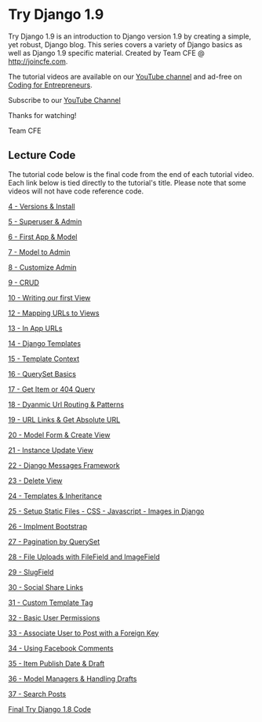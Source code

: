# Try Django 1.9

Try Django 1.9 is an introduction to Django version 1.9 by creating a simple, yet robust, Django blog. This series covers a variety of Django basics as well as Django 1.9 specific material. Created by Team CFE @ http://joincfe.com.

The tutorial videos are available on our [YouTube channel](http://joincfe.com/youtube) and ad-free on [Coding for Entrepreneurs](http://joincfe.com/projects/).

Subscribe to our [YouTube Channel]()

Thanks for watching!

Team CFE


## Lecture Code
The tutorial code below is the final code from the end of each tutorial video. Each link below is tied directly to the tutorial's title. Please note that some videos will not have code reference code.

[4 - Versions & Install](../../tree/31fdd791b674e329369de3557432805d8d14d4b9)

[5 - Superuser & Admin](../../tree/2424c5b052a7adb4f9400d283c9ead1414b6449e)

[6 - First App & Model](../../tree/10e740127a6c8f9f72ed767aca3550bc7b39bb5c)

[7 - Model to Admin](../../tree/2ef2adb7e6359fad3591b3cae93759fc98a3b49c)

[8 - Customize Admin](../../tree/085b103837a7b596343e65bac794d437a5c51285)

[9 - CRUD](../../tree/1c181ed0295971379a411e681f12dcb8dc167998)

[10 - Writing our first View](../../tree/40bd59132892e4fefabd00cf536a33670c6de859)

[12 - Mapping URLs to Views](../../tree/f60287df9e375edb1cc4fb87e565a6c0c226b676)

[13 - In App URLs](../../tree/3518441f53779a5f0c1e3bae006b025b8320c791)

[14 - Django Templates](../../tree/2922ecbe05b32df227e51238581f35989f1863f0)

[15 - Template Context](../../tree/30aaebb3e9cff8e81be18da0c82ee3ea3489348d)

[16 - QuerySet Basics](../../tree/4ea20b6d10f18845fefdf284d7cd190bfeac1f72)

[17 - Get Item or 404 Query](../../tree/4b2c3a5b5ad0d66c65685dba51dea776dd48f08a)

[18 - Dyanmic Url Routing & Patterns](../../tree/c05ef6fdb86c42f14dda608bd2f732ed5a81e454)

[19 - URL Links & Get Absolute URL](../../tree/42d795ec9878d121da3011233c3a53792fb1efea)

[20 - Model Form & Create View](../../tree/5595f5717ff9967abdb3bd5060a625c52410d16c)

[21 - Instance Update View](../../tree/34d887aee14e98f363eb9b2d2f82e62622945851)

[22 - Django Messages Framework](../../tree/49d23b328799ffc6c858253a21e4b3298d18a620)

[23 - Delete View](../../tree/754e4d86fb3682be3cd77fd99592cdb16b186f8e)

[24 - Templates & Inheritance](a581cf1ea920794b04117c15ed4d695abebcd555)

[25 - Setup Static Files - CSS - Javascript - Images in Django](../../tree/adcc96bb9e014a948ed86d1ae43243deb6565b08)

[26 - Implment Bootstrap](../../tree/c6455a94391723caa306fbfccfac50a761e79cea)

[27 - Pagination by QuerySet](../../tree/23d29efefefd3124b9beca80e1307570c7239741)

[28 - File Uploads with FileField and ImageField](../../tree/a4fc0f83cc01b14272bb762bcc7df4a3768ea0f3)

[29 - SlugField](../../tree/a701914c7a1bd677fd7e8905bb44d2bcf1a26794)

[30 - Social Share Links](../../tree/711e883a61a6067e9d3f533c43bcca9dcf72e606)

[31 - Custom Template Tag](../../tree/a168e8549fa8eb1b00ddcc11d1d735872cbf8810)

[32 - Basic User Permissions](../../tree/be179a0936c3676d61385075900fd5bfbc4ae391)

[33 - Associate User to Post with a Foreign Key](../../tree/87773b59e475a40861b306d350ae5292b349e633)

[34 - Using Facebook Comments](../../tree/00bb8c91b639ed73e59b0f4926f757d04b14cf77)

[35 - Item Publish Date & Draft](../../tree/3219e78ab1d38f3c90a65f9bfc3155d224237835)

[36 - Model Managers & Handling Drafts](../../tree/f3038795c8145476262258b0b6db6f11b9dd7bca)

[37 - Search Posts](../../tree/2e140665355611a54725eb9804655de6ae6276e7)

[Final Try Django 1.8 Code](../../tree/2e140665355611a54725eb9804655de6ae6276e7)


